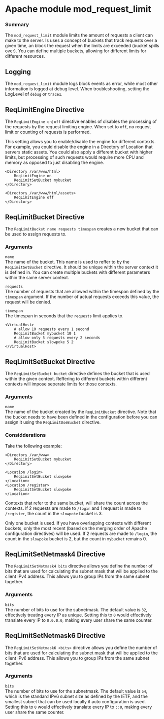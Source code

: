 # Apache module mod_request_limit

### Summary
The `mod_request_limit` module limits the amount of requests a client can make to the server. Is uses a concept of buckets that track requests over a given time, an block the request 
when the limits are exceeded (bucket spills over). You can define multiple buckets, allowing for different limits for different resources. 

## Logging
The `mod_request_limit` module logs block events as error, while most other information is logged at debug level. When troubleshooting, setting the LogLevel of `debug` or `trace1`. 

## ReqLimitEngine Directive
The `ReqLimitEngine on|off` directive enables of disables the processing of the requests by the request limiting engine. When set to `off`, no request limit or counting of requests is performed. 

This setting allows you to enable/disable the engine for different contexts. For example, you could disable the engine in a Directory of Location that servers static assets. You could also apply a different bucket with higher limits, but processing of such requests would require more CPU and memory as opposed to just disabling the engine.

```
<Directory /var/www/html>
    ReqLimitEngine on
    ReqLimitSetBucket mybucket
</Directory>

<Directory /var/www/html/assets>
    ReqLimitEngine off
</Directory>
```

## ReqLimitBucket Directive
The `ReqLimitBucket name requests timespan` creates a new bucket that can be used to assign requests to.

### Arguments
`name`  
The name of the bucket. This name is used to reffer to by the `ReqLimitSetBucket` directive. 
It should be unique within the server context it is defined in. You can create multiple buckets with
different parameters within the same server context.

`requests`  
The number of requests that are allowed within the timespan defined by the `timespan` argument. If the number of actual requests exceeds this value, the request will be denied.

`timespan`  
The timespan in seconds that the `requests` limit applies to.

```
<VirtualHost>
    # allow 10 requests every 1 second
    ReqLimitBucket mybucket 10 1
    # allow only 5 requests every 2 seconds
    ReqLimitBucket slowpoke 5 2
</VirtualHost>
```

## ReqLimitSetBucket Directive
The `ReqLimitSetBucket bucket` directive defines the bucket that is used within the given context. Reffering to different buckets within different contexts will impose seperate limits for those contexts. 

### Arguments
`name`  
The name of the bucket created by the `ReqLimitBucket` directive. Note that the bucket needs to have been defined in the configuration before you can assign it using the `ReqLimitUseBucket` directive.

### Considderations
Take the following example:
```
<Directory /var/www>
    ReqLimitSetBucket mybucket
</Directory>

<Location /login>
    ReqLimitSetBucket slowpoke
</Location>
<Location /register>
    ReqLimitSetBucket slowpoke
</Location>
```

Contexts that refer to the same bucket, will share the count across the contexts. If 2 requests are made to `/login` and 1 request is made to `/register`, the count in the `slowpoke` bucket is 3.

Only one bucket is used. If you have overlapping contexts with different buckets, only the most recent (based on the merging order of Apache configuration directives) will be used. If 2 requests are made to `/login`, the count in the `slowpoke` bucket is 2, but the count in `mybucket` remains 0.

## ReqLimitSetNetmask4 Directive
The `ReqLimitSetNetmask4 bits` directive allows you define the number of bits that are used for calculating the subnet mask that will be applied to the client IPv4 address. This allows you to group IPs from the same subnet together.

### Arguments
`bits`  
The number of bits to use for the subnetmask. The default value is `32`, effectively treating every IP as unique.
Setting this to `0` would effectively translate every IP to `0.0.0.0`, making every user share the same counter.   

## ReqLimitSetNetmask6 Directive
The `ReqLimitSetNetmask6 <bits>` directive allows you define the number of bits that are used for calculating the subnet mask that will be applied to the client IPv6 address. This allows you to group IPs from the same subnet together.

### Arguments
`bits`  
The number of bits to use for the subnetmask. The default value is `64`, which is the standard IPv6 subnet size as defined by the IETF, and the smallest subnet that can be used locally if auto configuration is used.
Setting this to `0` would effectively translate every IP to `::0`, making every user share the same counter.   

